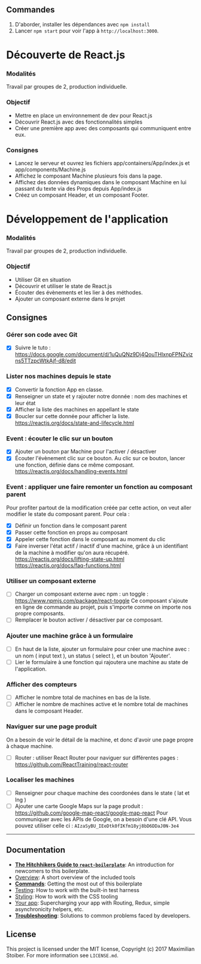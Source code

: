 ## Commandes

1. D'aborder, installer les dépendances avec `npm install`
2. Lancer `npm start` pour voir l'app à `http://localhost:3000`.

# Découverte de React.js
### Modalités 
Travail par groupes de 2, production individuelle.

### Objectif 
- Mettre en place un environnement de dev pour React.js
- Découvrir React.js avec des fonctionnalités simples 
- Créer une première app avec des composants qui communiquent entre eux.

### Consignes
- Lancez le serveur et ouvrez les fichiers app/containers/App/index.js et app/components/Machine.js
- Affichez le composant Machine plusieurs fois dans la page. 
- Affichez des données dynamiques dans le composant Machine en lui passant du texte via des Props depuis App/index.js
- Créez un composant Header, et un composant Footer.

# Développement de l'application
### Modalités 
Travail par groupes de 2, production individuelle.

### Objectif 
- Utiliser Git en situation
- Découvrir et utiliser le state de React.js
- Écouter des évènements et les lier à des méthodes.
- Ajouter un composant externe dans le projet

## Consignes

### Gérer son code avec Git
- [x] Suivre le tuto :
https://docs.google.com/document/d/1uQuQNz9Dj4QouTHlxnpFPNZvizns5TTzpcWtkAjf-d8/edit

### Lister nos machines depuis le state
- [x] Convertir la fonction App en classe.
- [x] Renseigner un state et y rajouter notre donnée : nom des machines et leur état
- [x] Afficher la liste des machines en appellant le state
- [x] Boucler sur cette donnée pour afficher la liste.
https://reactjs.org/docs/state-and-lifecycle.html

### Event : écouter le clic sur un bouton
- [x] Ajouter un bouton par Machine pour l'activer / désactiver
- [x] Écouter l'évènement clic sur ce bouton. Au clic sur ce bouton, lancer une fonction, définie dans ce même composant. https://reactjs.org/docs/handling-events.html

### Event : appliquer une faire remonter un fonction au composant parent
Pour profiter partout de la modification créée par cette action, on veut aller modifier le state du composant parent. Pour cela :
- [x] Définir un fonction dans le composant parent
- [x] Passer cette fonction en props au composant
- [x] Appeler cette fonction dans le composant au moment du clic
- [x] Faire inverser l'état actif / inactif d'une machine, grâce à un identifiant de la machine à modifier qu'on aura récupéré.
https://reactjs.org/docs/lifting-state-up.html
https://reactjs.org/docs/faq-functions.html

### Utiliser un composant externe
- [ ] Charger un composant externe avec npm : un toggle : https://www.npmjs.com/package/react-toggle
Ce composant s'ajoute en ligne de commande au projet, puis s'importe comme on importe nos propre composants.
- [ ] Remplacer le bouton activer / désactiver par ce composant.

### Ajouter une machine grâce à un formulaire
- [ ] En haut de la liste, ajouter un formulaire pour créer une machine avec : un nom ( input text ), un status ( select ), et un bouton 'Ajouter'.
- [ ] Lier le formulaire à une fonction qui rajoutera une machine au state de l'application.

### Afficher des compteurs 
- [ ] Afficher le nombre total de machines en bas de la liste.
- [ ] Afficher le nombre de machines active et le nombre total de machines dans le composant Header.

### Naviguer sur une page produit
On a besoin de voir le détail de la machine, et donc d'avoir une page propre à chaque machine. 
- [ ] Router : utiliser React Router pour naviguer sur différentes pages :
https://github.com/ReactTraining/react-router

### Localiser les machines
- [ ] Renseigner pour chaque machine des coordonées dans le state ( lat et lng )
- [ ] Ajouter une carte Google Maps sur la page produit : https://github.com/google-map-react/google-map-react
Pour communiquer avec les APIs de Google, on a besoin d'une clé API. Vous pouvez utiliser celle ci : `AIzaSyBU_IEeDtk0fIKfm18yj8bD6DDaJ0N-3e4`

----------

## Documentation
- [**The Hitchhikers Guide to `react-boilerplate`**](docs/general/introduction.md): An introduction for newcomers to this boilerplate.
- [Overview](docs/general): A short overview of the included tools
- [**Commands**](docs/general/commands.md): Getting the most out of this boilerplate
- [Testing](docs/testing): How to work with the built-in test harness
- [Styling](docs/css): How to work with the CSS tooling
- [Your app](docs/js): Supercharging your app with Routing, Redux, simple
  asynchronicity helpers, etc.
- [**Troubleshooting**](docs/general/gotchas.md): Solutions to common problems faced by developers.

## License

This project is licensed under the MIT license, Copyright (c) 2017 Maximilian
Stoiber. For more information see `LICENSE.md`.
